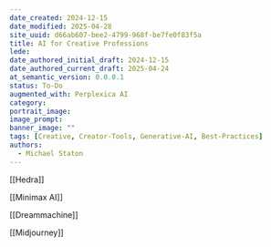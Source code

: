 ```yaml
---
date_created: 2024-12-15
date_modified: 2025-04-28
site_uuid: d66ab607-bee2-4799-968f-be7fe0f83f5a
title: AI for Creative Professions
lede: 
date_authored_initial_draft: 2024-12-15
date_authored_current_draft: 2025-04-24
at_semantic_version: 0.0.0.1
status: To-Do
augmented_with: Perplexica AI
category: 
portrait_image: 
image_prompt: 
banner_image: ""
tags: [Creative, Creator-Tools, Generative-AI, Best-Practices]
authors:
  - Michael Staton
---
```


[[Hedra]]

[[Minimax AI]]

[[Dreammachine]]

[[Midjourney]]


